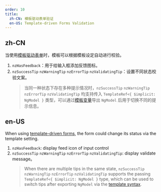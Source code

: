 ```yaml
---
order: 10
title:
  zh-CN: 模板驱动表单验证
  en-US: Template-driven Forms Validation
---
```


## zh-CN

当使用[模板驱动表单](https://angular.cn/guide/forms/template-driven-forms)时，模板可以根据模板设定自动进行校验。

1. `nzHasFeedback`：用于给输入框添加反馈图标。
2. `nzSuccessTip` `nzWarningTip` `nzErrorTip` `nzValidatingTip`：设置不同状态校验文案。
   > 当同一种状态下存在多种提示情况时，`nzSuccessTip` `nzWarningTip` `nzErrorTip` `nzValidatingTip` 均支持传入 `TemplateRef<{ $implicit: NgModel }` 类型，可以通过[模板变量](https://www.angular.cn/guide/template-syntax)导出 `NgModel` 后用于切换不同的提示信息。

## en-US

When using [template-driven forms](https://angular.dev/guide/forms/template-driven-forms), the form could change its status via the template setting.

1. `nzHasFeedback`: display feed icon of input control
2. `nzSuccessTip` `nzWarningTip` `nzErrorTip` `nzValidatingTip`: display validate message。
   > When there are multiple tips in the same state, `nzSuccessTip` `nzWarningTip` `nzErrorTip` `nzValidatingTip` supports the passing `TemplateRef<{ $implicit: NgModel }` type, which can be used to switch tips after exporting `NgModel` via the [template syntax](https://angular.dev/guide/templates).
